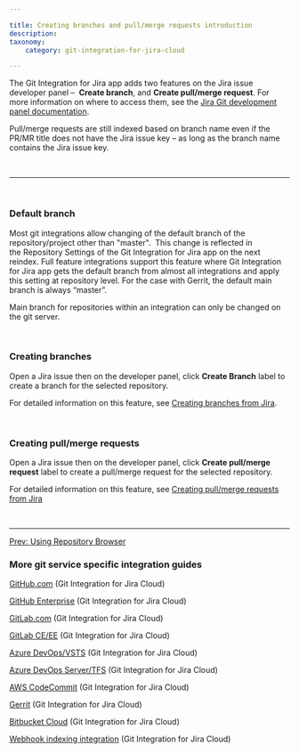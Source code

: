 ```yaml
---

title: Creating branches and pull/merge requests introduction
description:
taxonomy:
    category: git-integration-for-jira-cloud

---
```


<!-- INTRODUCTION TO GIT INTEGRATION -->

The Git Integration for Jira app adds two features on the Jira issue developer panel –  **Create branch**, and **Create pull/merge request**. For more information on where to access them, see the [Jira Git development panel documentation](/git-integration-for-jira-cloud/jira-git-integration-development-panel-gij-cloud).

<div class="bbb-callout bbb--tip">
    <div class="irow">
    <div class="ilogobox">
        <span class="logoimg"></span>
    </div>
    <div class="imsgbox">
       Pull/merge requests are still indexed based on branch name even if the PR/MR title does not have the Jira issue key – as long as the branch name contains the Jira issue key.
    </div>
    </div>
</div>

&nbsp;
* * *
&nbsp;

### Default branch

Most git integrations allow changing of the default branch of the repository/project other than "master".  This change is reflected in the Repository Settings of the Git Integration for Jira app on the next reindex. Full feature integrations support this feature where Git Integration for Jira app gets the default branch from almost all integrations and apply this setting at repository level. For the case with Gerrit, the default main branch is always “master”.

Main branch for repositories within an integration can only be changed on the git server.

&nbsp;

### Creating branches

Open a Jira issue then on the developer panel, click **Create Branch** label to create a branch for the selected repository.

For detailed information on this feature, see [Creating branches from Jira](/git-integration-for-jira-cloud/create-branch-gij-cloud).

&nbsp;

### Creating pull/merge requests

Open a Jira issue then on the developer panel, click **Create pull/merge request** label to create a pull/merge request for the selected repository.

For detailed information on this feature, see [Creating pull/merge requests from Jira](/git-integration-for-jira-cloud/create-pull-or-merge-request-gij-cloud)

&nbsp;
* * *

[Prev: Using Repository Browser](/git-integration-for-jira-cloud/using-the-repository-browser-gij-cloud/)


### More git service specific integration guides

[GitHub.com](/git-integration-for-jira-cloud/github-com-gij-cloud/) (Git Integration for Jira Cloud)

[GitHub Enterprise](/git-integration-for-jira-cloud/github-enterprise-server-gij-cloud/) (Git Integration for Jira Cloud)

[GitLab.com](/git-integration-for-jira-cloud/gitlab-com-gij-cloud/) (Git Integration for Jira Cloud)

[GitLab CE/EE](/git-integration-for-jira-cloud/gitlab-ce-ee-gij-cloud/) (Git Integration for Jira Cloud)

[Azure DevOps/VSTS](/git-integration-for-jira-cloud/azure-devops-visual-studio-team-services-vsts-gij-cloud/) (Git Integration for Jira Cloud)

[Azure DevOps Server/TFS](/git-integration-for-jira-cloud/azure-devops-server-team-foundation-services-tfs-gij-cloud/) (Git Integration for Jira Cloud)

[AWS CodeCommit](/git-integration-for-jira-cloud/aws-codecommit-gij-cloud/) (Git Integration for Jira Cloud)

[Gerrit](/git-integration-for-jira-cloud/gerrit-gij-cloud/) (Git Integration for Jira Cloud)

[Bitbucket Cloud](/git-integration-for-jira-cloud/bitbucket-cloud-gij-cloud/) (Git Integration for Jira Cloud)

[Webhook indexing integration](/git-integration-for-jira-cloud/webhook-indexing-integration-gij-cloud/) (Git Integration for Jira Cloud)


